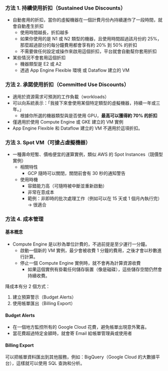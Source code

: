 
### 方法 1. 持續使用折扣（Sustained Use Discounts）
- 自動套用的折扣，當你的虛擬機器在一個計費月份內持續運作了一段時間，就會自動產生折扣
  - 使用時間越長，折扣越多
  - 如果你使用的是 N1 或 N2 類型的機器，且使用時間超過該月份的 25%，那麼超過部分的每分鐘費用都會享有約 20% 到 50% 的折扣
  - 不需要做任何設定或操作來啟用這個折扣，平台就會自動幫你套用折扣
- 某些情況不會套用這個折扣
  - 機器類型是 E2 或 A2
  - 透過 App Engine Flexible 環境 或 Dataflow 建立的 VM
 
### 方法 2. 承諾使用折扣（Committed Use Discounts）

- 適用於資源需求可預測的工作負載（workloads）
- 可以向系統表示：「我接下來會使用某個特定類型的虛擬機器，持續一年或三年。」
  -  根據你所選的機器類型與是否使用 GPU，**最高可以獲得約 70% 的折扣**
- 僅適用於使用 Compute Engine 或 GKE 建立的 VM 實例
- App Engine Flexible 和 Dataflow 建立的 VM 不適用於這項折扣。

### 方法 3. Spot VM（可搶占虛擬機器）

- 一種壽命短暫、價格便宜的運算實例，類似 AWS 的 Spot Instances（競價型實例）
  - 相關特性
    - GCP 隨時可以關閉，關閉前會有 30 秒的通知警告
  - 使用時機
    - 容錯能力高（可隨時被中斷並重新啟動）
    - 非常在意成本
    - 範例：非即時的批次處理工作（例如可以在 15 天或 1 個月內執行完）→ 很適合 

### 方法 4. 成本管理

#### 基本概念

- Compute Engine 是以秒為單位計費的，不過前提是至少運行一分鐘。
  - 啟動一個新的 VM 實例，最少會被收費 1 分鐘的費用，之後才會以秒數進行計算。
  - 停止一個 Compute Engine 實例時，就不會再為計算資源收費
    - 如果這個實例有掛載任何儲存裝置（像是磁碟），這些儲存空間仍然會持續收費。

降成本有分 2 個方式：
1. 建立預算警示（Budget Alerts）
2. 使用帳單匯出（Billing Export）


#### Budget Alerts

- 在一個地方監控所有的 Google Cloud 花費，避免帳單出現意外驚喜。
- 當花費超過特定金額時，就會寄 Email 給帳單管理員或使用者

#### Billing Export

可以把帳單資料匯出到其他服務，例如：BigQuery（Google Cloud 的大數據平台），這樣就可以使用 SQL 查詢和分析。








